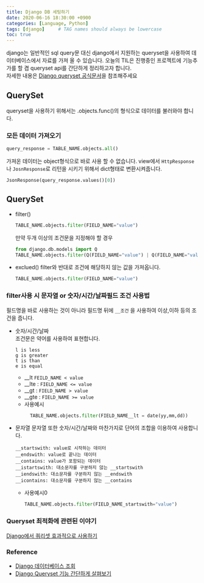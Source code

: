 ```yaml
---
title: Django DB 세팅하기
date: 2020-06-16 18:30:00 +0900
categories: [Language, Python]
tags: [django]     # TAG names should always be lowercase
toc: true
---
```


django는 일반적인 sql query문 대신 django에서 지원하는 queryset을 사용하여 데이터베이스에서 자료를 가져 올 수 있습니다.
오늘의 TIL은 진행중인 프로젝트에 기능추가를 할 겸 queryset api를 간단하게 정리하고자 합니다.  
자세한 내용은 [Django queryset 공식문서](https://docs.djangoproject.com/ko/3.0/ref/models/querysets/)을 참조해주세요

## QuerySet
queryset을 사용하기 위해서는 <modelname>.objects.func()의 형식으로 데이터를 불러와야 합니다.
### 모든 데이터 가져오기
```python
query_response = TABLE_NAME.objects.all()
```
가져온 데이터는 object형식으로 바로 사용 할 수 없습니다.
view에서 ```HttpResponse```나 ```JosnResponse```로 리턴을 시키기 위해서 dict형태로 변환시켜줍니다.
```python
JsonResponse(query_response.values()[0])
```

## QuerySet
* filter()
    ```python
    TABLE_NAME.objects.filter(FIELD_NAME="value")
    ```
  만약 두개 이상의 조건문을 지정해야 할 경우
    ```python
    from django.db.models import Q
    TABLE_NAME.objects.filter(Q(FIELD_NAME="value") | Q(FIELD_NAME="value"))
    ```
* exclued()
    filter와 반대로 조건에 해당하지 않는 값을 가져옵니다.
    ```python
    TABLE_NAME.objects.filter(FIELD_NAME="value")
    ```
### filter사용 시 문자열 or 숫자/시간/날짜필드 조건 사용법
필드명을 바로 사용하는 것이 아니라 필드명 뒤에 ```__조건``` 을 사용하여 이상,이하 등의 조건을 줍니다. 
* 숫자/시간/날짜  
    조건문은 약어를 사용하여 표현합니다.
    ```
    l is less
    g is greater
    t is than
    e is equal
    ```
  * __lt ```FEILD_NAME < value```
  * __lte : ```FIELD_NAME <= value```
  * __gt : ```FIELD_NAME > value```
  * __gte : ```FIELD_NAME >= value```
  * 사용예시
    ```python
      TABLE_NAME.objects.filter(FIELD_NAME__lt = date(yy,mm,dd))
    ```
* 문자열
    문자열 또한 숫자/시간/날짜와 마찬가지로 단어의 조합을 이용하여 사용합니다.
    ```
    __startswith: value로 시작하는 데이터
    __endswith: value로 끝나는 데이터
    __contains: value가 포함되는 데이터
    __istartswith: 대소문자를 구분하지 않는 __startswith
    __iendswith: 대소문자를 구분하지 않는 __endswith
    __icontains: 대소문자를 구분하지 않는 __contains
    ```
  * 사용예시0
      ```python
    TABLE_NAME.objects.filter(FIELD_NAME_startswith="value")    
    ```

### Queryset 최적화에 관련된 이야기  
[Django에서 쿼리셋 효과적으로 사용하기](http://raccoonyy.github.io/using-django-querysets-effectively-translate/)

### Reference
* [Django 데이터베이스 조회](https://ssungkang.tistory.com/entry/Django-%EB%8D%B0%EC%9D%B4%ED%84%B0%EB%B2%A0%EC%9D%B4%EC%8A%A4-%EC%A1%B0%ED%9A%8C-queryset)
* [Django Queryset 기능 간단하게 살펴보기](https://lqez.github.io/blog/django-queryset-basic.html)